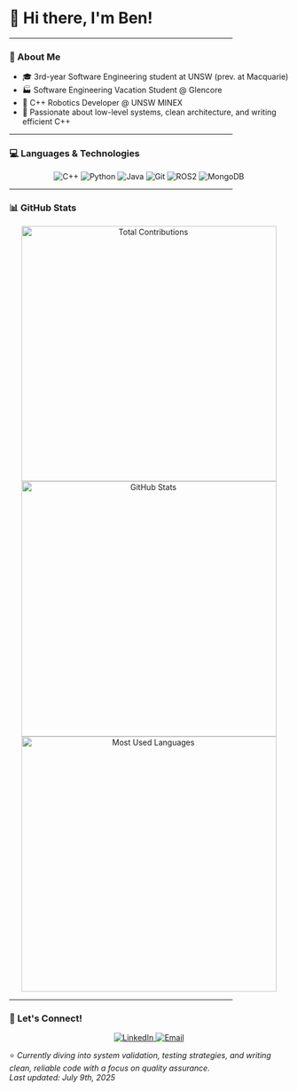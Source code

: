 # 👋 Hi there, I'm Ben!

<p align="center"><hr width="80%" /></p>

### 🚀 About Me
- 🎓 3rd-year Software Engineering student at UNSW (prev. at Macquarie)  
- 🏭 Software Engineering Vacation Student @ Glencore  
- 🤖 C++ Robotics Developer @ UNSW MINEX  
- 🧠 Passionate about low-level systems, clean architecture, and writing efficient C++

<p align="center"><hr width="80%" /></p>

### 💻 Languages & Technologies
<p align="center">
  <img src="https://img.shields.io/badge/-C++-00599C?style=flat-square&logo=c%2B%2B&logoColor=white" alt="C++" />
  <img src="https://img.shields.io/badge/-Python-3776AB?style=flat-square&logo=Python&logoColor=white" alt="Python" />
  <img src="https://img.shields.io/badge/-Java-ED8B00?style=flat-square&logo=java&logoColor=white" alt="Java" />
  <img src="https://img.shields.io/badge/-Git-F05032?style=flat-square&logo=git&logoColor=white" alt="Git" />
  <img src="https://img.shields.io/badge/-ROS2-22314E?style=flat-square&logo=ros&logoColor=white" alt="ROS2" />
  <img src="https://img.shields.io/badge/-MongoDB-47A248?style=flat-square&logo=mongodb&logoColor=white" alt="MongoDB" />
</p>

<p align="center"><hr width="80%" /></p>

### 📊 GitHub Stats
<div align="center">
  <img src="https://streak-stats.demolab.com/?user=5kng&theme=react" alt="Total Contributions" width="460" /><br>
  <img src="https://github-readme-stats.vercel.app/api?username=5kng&show_icons=true&theme=react" alt="GitHub Stats" width="460" /><br>
  <img src="https://github-readme-stats.vercel.app/api/top-langs/?username=5kng&layout=compact&theme=react" alt="Most Used Languages" width="460" />
</div>

<p align="center"><hr width="80%" /></p>

### 🤝 Let's Connect!
<p align="center">
  <a href="https://linkedin.com/in/benkinq">
    <img src="https://img.shields.io/badge/-LinkedIn-0077B5?style=flat-square&logo=LinkedIn&logoColor=white" alt="LinkedIn" />
  </a>
  <a href="mailto:kingbenja5@gmail.com">
    <img src="https://img.shields.io/badge/-Email-D14836?style=flat-square&logo=gmail&logoColor=white" alt="Email" />
  </a>
</p>

⭐ _Currently diving into system validation, testing strategies, and writing clean, reliable code with a focus on quality assurance._  
_Last updated: July 9th, 2025_

